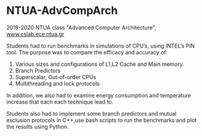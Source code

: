 # NTUA-AdvCompArch
2019-2020 NTUA class "Advanced Computer Architecture", www.cslab.ece.ntua.gr

Students had to run benchmarks in simulations of CPU’s, using INTEL’s PIN
tool. The purpose was to compare the efficacy and accuracy of:
1) Various sizes and configurations of L1,L2 Cache and Main memory.
2) Branch Predictors
3) Superscalar, Out-of-order CPUs
4) Multithreading and lock protocols

In addition, we also had to examine energy consumption and temperature increase that each each technique lead to.

Students also had to implement some branch predictors and mutual exclusion
protocols in C++,use bash scripts to run the benchmarks and plot the results
using Python.
